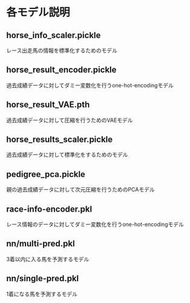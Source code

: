 # 各モデル説明

## horse_info_scaler.pickle

レース出走馬の情報を標準化するためのモデル  

## horse_result_encoder.pickle

過去成績データに対してダミー変数化を行うone-hot-encodingモデル  

## horse_result_VAE.pth

過去成績データに対して圧縮を行うためのVAEモデル  

## horse_results_scaler.pickle

過去成績データに対して標準化をするためのモデル  

## pedigree_pca.pickle

親の過去成績データに対して次元圧縮を行うためのPCAモデル  

## race-info-encoder.pkl

レース情報のデータに対してダミー変数化を行うone-hot-encodingモデル  

## nn/multi-pred.pkl

3着以内に入る馬を予測するモデル  

## nn/single-pred.pkl

1着になる馬を予測するモデル  
